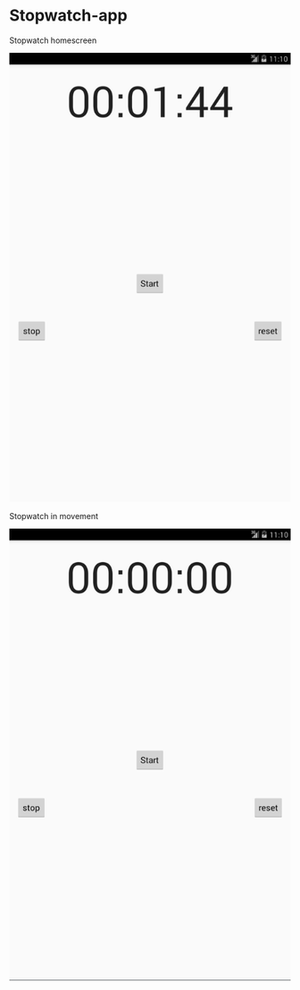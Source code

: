 # Stopwatch-app
<p>Stopwatch homescreen</p>
<img src="https://github.com/MartinMark808/Stopwatch-app/blob/master/screenshot/Ca1pture.PNG" >
<p>Stopwatch in movement</p>
<img src="https://github.com/MartinMark808/Stopwatch-app/blob/master/screenshot/Capture.PNG" >
